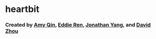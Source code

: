 # heartbit

### Created by [Amy Qin](https://github.com/amyhxqin), [Eddie Ren](https://github.com/EdwaRen), [Jonathan Yang](https://github.com/jono1202), and [David Zhou](https://github.com/dvd-z)
